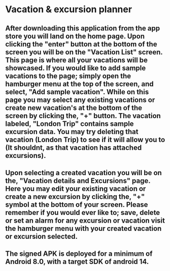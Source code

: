 # Vacation & excursion planner

## After downloading this application from the app store you will land on the home page. Upon clicking the "enter" button at the bottom of the screen you will be on the "Vacation List" screen. This page is where all your vacations will be showcased. If you would like to add sample vacations to the page; simply open the hamburger menu at the top of the screen, and select, "Add sample vacation". While on this page you may select any existing vacations or create new vacation's at the bottom of the screen by clicking the, "+" button. The vacation labeled, "London Trip" contains sample excursion data. You may try deleting that vacation (London Trip) to see if it will allow you to (It shouldnt, as that vacation has attached excursions). 

## Upon selecting a created vacation you will be on the, "Vacation details and Excursions" page. Here you may edit your existing vacation or create a new excursion by clicking the, "+" symbol at the bottom of your screen. Please remember if you would ever like to; save, delete or set an alarm for any excursion or vacation visit the hamburger menu with your created vacation or excursion selected. 

## The signed APK is deployed for a minimum of Android 8.0, with a target SDK of android 14.
